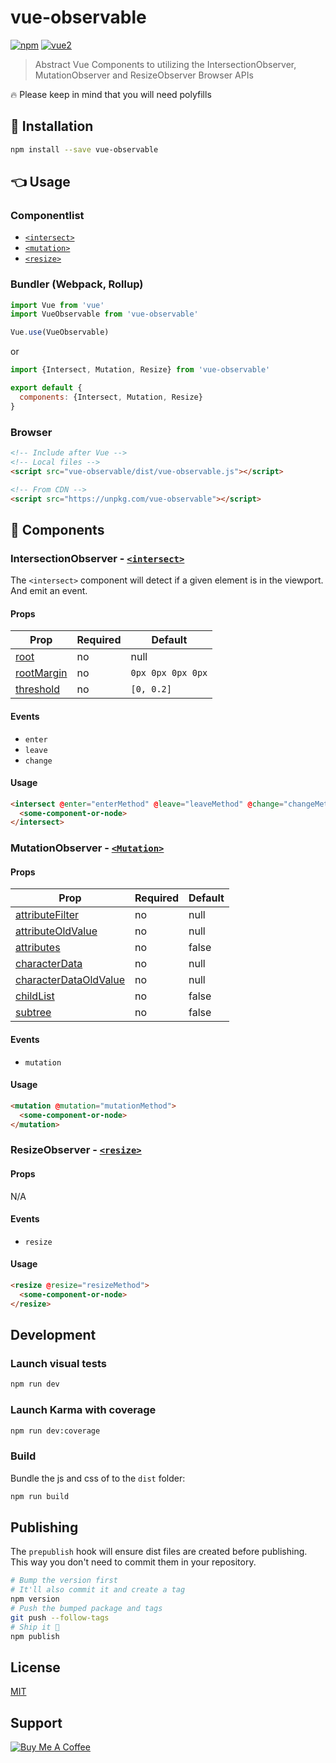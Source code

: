 # vue-observable

[![npm](https://img.shields.io/npm/v/vue-observable.svg)](https://www.npmjs.com/package/vue-observable) [![vue2](https://img.shields.io/badge/vue-2.x-brightgreen.svg)](https://vuejs.org/)

> Abstract Vue Components to utilizing the IntersectionObserver, MutationObserver and ResizeObserver Browser APIs

🔥  Please keep in mind that you will need polyfills

## 🔧 Installation

```bash
npm install --save vue-observable
```

## 👈 Usage

### Componentlist

- [`<intersect>`](./src/IntersectionObserver.js)
- [`<mutation>`](./src/MutationObserver.js)
- [`<resize>`](./src/ResizeObserver.js)

### Bundler (Webpack, Rollup)

```js
import Vue from 'vue'
import VueObservable from 'vue-observable'

Vue.use(VueObservable)
```

or

```js
import {Intersect, Mutation, Resize} from 'vue-observable'

export default {
  components: {Intersect, Mutation, Resize}
}
```

### Browser

```html
<!-- Include after Vue -->
<!-- Local files -->
<script src="vue-observable/dist/vue-observable.js"></script>

<!-- From CDN -->
<script src="https://unpkg.com/vue-observable"></script>
```

## 📒 Components

### IntersectionObserver - [`<intersect>`](/src/IntersectionnObserver.js)

The `<intersect>` component will detect if a given element is in the viewport. And emit an event.

#### Props

| Prop | Required | Default |
| --- | --- | --- |
| [root](https://developer.mozilla.org/en-US/docs/Web/API/IntersectionObserver/root) | no | null
| [rootMargin](https://developer.mozilla.org/en-US/docs/Web/API/IntersectionObserver/rootMargin) | no | `0px 0px 0px 0px`|
| [threshold](https://developer.mozilla.org/en-US/docs/Web/API/IntersectionObserver/thresholds) | no | `[0, 0.2]`|

#### Events

- `enter`
- `leave`
- `change`

#### Usage

```html
<intersect @enter="enterMethod" @leave="leaveMethod" @change="changeMethod">
  <some-component-or-node>
</intersect>
```

### MutationObserver - [`<Mutation>`](/src/MutationObserver.js)

#### Props

| Prop | Required | Default |
| --- | --- | --- |
| [attributeFilter](https://developer.mozilla.org/en-US/docs/Web/API/MutationObserverInit/attributeFilter) | no | null
| [attributeOldValue](https://developer.mozilla.org/en-US/docs/Web/API/MutationObserverInit/attributeOldValue) | no | null
| [attributes](https://developer.mozilla.org/en-US/docs/Web/API/MutationObserverInit/attributes) | no | false
| [characterData](https://developer.mozilla.org/en-US/docs/Web/API/MutationObserverInit/characterData) | no |null
| [characterDataOldValue](https://developer.mozilla.org/en-US/docs/Web/API/MutationObserverInit/characterDataOldValue) | no |null
| [childList](https://developer.mozilla.org/en-US/docs/Web/API/MutationObserverInit/childList) | no |false
| [subtree](https://developer.mozilla.org/en-US/docs/Web/API/MutationObserverInit/subtree) | no |false

#### Events

- `mutation`

#### Usage

```html
<mutation @mutation="mutationMethod">
  <some-component-or-node>
</mutation>
```

### ResizeObserver - [`<resize>`](/src/ResizeObserver.js)

#### Props

N/A

#### Events

- `resize`

#### Usage

```html
<resize @resize="resizeMethod">
  <some-component-or-node>
</resize>
```

## Development

### Launch visual tests

```bash
npm run dev
```

### Launch Karma with coverage

```bash
npm run dev:coverage
```

### Build

Bundle the js and css of to the `dist` folder:

```bash
npm run build
```


## Publishing

The `prepublish` hook will ensure dist files are created before publishing. This
way you don't need to commit them in your repository.

```bash
# Bump the version first
# It'll also commit it and create a tag
npm version
# Push the bumped package and tags
git push --follow-tags
# Ship it 🚀
npm publish
```

## License

[MIT](http://opensource.org/licenses/MIT)


## Support

<a href="https://www.buymeacoffee.com/xcqjaytbl" target="_blank"><img src="https://www.buymeacoffee.com/assets/img/custom_images/purple_img.png" alt="Buy Me A Coffee" style="height: auto !important;width: auto !important;" ></a>
